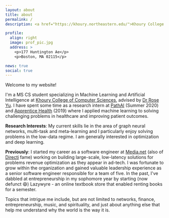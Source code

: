 ```yaml
---
layout: about
title: about
permalink: /
description: <a href="https://khoury.northeastern.edu/">Khoury College of Computer Sciences</a> • <a href="https://www.northeastern.edu/">Northeastern University</a> 

profile:
  align: right
  image: prof_pic.jpg
  address: >
    <p>177 Huntington Ae</p>
    <p>Boston, MA 02115</p>

news: true
social: true
---
```


Welcome to my website!

I'm a MS CS student specializing in Machine Learning and Artificial Intelligence at [Khoury College of Computer Sciences](https://khoury.northeastern.edu/), advised by [Dr Rose Yu](http://roseyu.com/). I have spent some time as a research intern at [PathAI](https://pathai.com) (Summer 2020) and [Apprentice Health](https://apprenticehealth.com) (2019) where I applied machine learning to solving challenging problems in healthcare and improving patient outcomes.

**Research Interests**:
My current skills lie in the area of graph neural networks, multi-task and meta-learning and I particularly enjoy solving problems in the low-data regime. I am generally interested in optimization and deep learning.

**Previously**: I started my career as a software engineer at [Media.net](https://www.media.net/) (also of [Directi](https://www.directi.com/) fame) working on building large-scale, low-latency solutions for problems revenue optimization as they appear in ad-tech. I was fortunate to grow within the organization and gained valuable leadership experience as a senior software engineer responsible for a team of five. In the past, I've dabbled at entrepreneurship in my sophomore year by starting (now defunct :smile:) Lazywyre - an online textbook store that enabled renting books for a semester.  

Topics that intrigue me include, but are not limited to networks, finance, entrepreneurship, music, and spirituality, and just about anything else that help me understand why the world is the way it is.